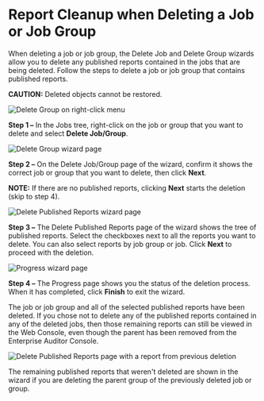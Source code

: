 # Report Cleanup when Deleting a Job or Job Group

When deleting a job or job group, the Delete Job and Delete Group wizards allow you to delete any
published reports contained in the jobs that are being deleted. Follow the steps to delete a job or
job group that contains published reports.

**CAUTION:** Deleted objects cannot be restored.

![Delete Group on right-click menu](/img/versioned_docs/accessanalyzer_11.6/accessanalyzer/admin/hostmanagement/jobstree.webp)

**Step 1 –** In the Jobs tree, right-click on the job or group that you want to delete and select
**Delete Job/Group**.

![Delete Group wizard page](/img/versioned_docs/accessanalyzer_11.6/accessanalyzer/admin/report/deletegroup.webp)

**Step 2 –** On the Delete Job/Group page of the wizard, confirm it shows the correct job or group
that you want to delete, then click **Next**.

**NOTE:** If there are no published reports, clicking **Next** starts the deletion (skip to step 4).

![Delete Published Reports wizard page](/img/versioned_docs/accessanalyzer_11.6/accessanalyzer/admin/report/reporttree.webp)

**Step 3 –** The Delete Published Reports page of the wizard shows the tree of published reports.
Select the checkboxes next to all the reports you want to delete. You can also select reports by job
group or job. Click **Next** to proceed with the deletion.

![Progress wizard page](/img/versioned_docs/accessanalyzer_11.6/accessanalyzer/install/application/upgrade/progress.webp)

**Step 4 –** The Progress page shows you the status of the deletion process. When it has completed,
click **Finish** to exit the wizard.

The job or job group and all of the selected published reports have been deleted. If you chose not
to delete any of the published reports contained in any of the deleted jobs, then those remaining
reports can still be viewed in the Web Console, even though the parent has been removed from the
Enterprise Auditor Console.

![Delete Published Reports page with a report from previous deletion](/img/versioned_docs/accessanalyzer_11.6/accessanalyzer/admin/report/reportfrompreviousdeletion.webp)

The remaining published reports that weren't deleted are shown in the wizard if you are deleting the
parent group of the previously deleted job or group.
